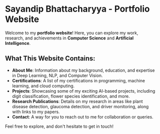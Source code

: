 # Sayandip Bhattacharyya - Portfolio Website

Welcome to my **portfolio website**! Here, you can explore my work, research, and achievements in **Computer Science** and **Artificial Intelligence**.

## What This Website Contains:
- **About Me**: Information about my background, education, and expertise in Deep Learning, NLP, and Computer Vision.
- **Certifications**: A list of my certifications in programming, machine learning, and cloud computing.
- **Projects**: Showcasing some of my exciting AI-based projects, including digit classification, flower species identification, and more.
- **Research Publications**: Details on my research in areas like plant disease detection, glaucoma detection, and driver monitoring, along with links to my papers.
- **Contact**: A way for you to reach out to me for collaboration or queries.

Feel free to explore, and don't hesitate to get in touch!
